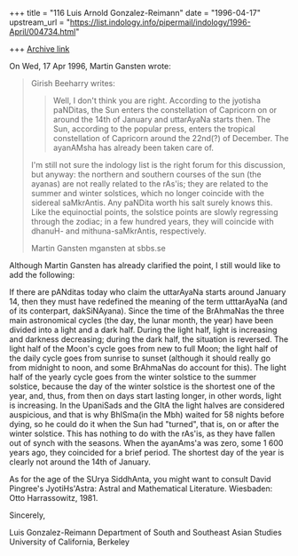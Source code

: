 +++
title = "116 Luis Arnold Gonzalez-Reimann"
date = "1996-04-17"
upstream_url = "https://list.indology.info/pipermail/indology/1996-April/004734.html"

+++
[Archive link](https://list.indology.info/pipermail/indology/1996-April/004734.html)



On Wed, 17 Apr 1996, Martin Gansten wrote:

> Girish Beeharry writes:
> 
> >Well, I don't think you are right. According to the jyotisha paNDitas, the Sun 
> >enters the constellation of Capricorn on or around the 14th of January and
> >uttarAyaNa starts then. The Sun, according to the popular press, enters 
> >the tropical constellation of Capricorn around the 22nd(?) of December. The 
> >ayanAMsha has already been taken care of. 
> 
> I'm still not sure the indology list is the right forum for this discussion,
> but anyway: the northern and southern courses of the sun (the ayanas) are
> not really related to the rAs'is; they are related to the summer and winter
> solstices, which no longer coincide with the sidereal saMkrAntis. Any
> paNDita worth his salt surely knows this. Like the equinoctial points, the
> solstice points are slowly regressing through the zodiac; in a few hundred
> years, they will coincide with dhanuH- and mithuna-saMkrAntis, respectively.
> 
> Martin Gansten
> mgansten at sbbs.se
> 
> 
> 

Although Martin Gansten has already clarified the point, I still would 
like to add the following:

If there are pANditas today who claim the uttarAyaNa starts around 
January 14, then they must have redefined the meaning of the term 
utttarAyaNa (and of its conterpart, dakSiNAyana).
Since the time of the BrAhmaNas the three main astronomical cycles (the 
day, the lunar month, the year) have been divided into a light and a dark 
half.  During the light half, light is increasing and darkness 
decreasing; during the dark half, the situation is reversed.
The light half of the Moon's cycle goes from new to full Moon; the light 
half of the daily cycle goes from sunrise to sunset (although it should 
really go from midnight to noon, and some BrAhmaNas do account for 
this).  The light half of the yearly cycle goes from the winter solstice 
to the summer solstice, because the day of the winter solstice is the 
shortest one of the year, and, thus, from then on days start lasting 
longer, in other words, light is increasing.
In the UpaniSads and the GItA the light halves are considered auspicious, 
and that is why BhISma(in the Mbh) waited for 58 nights before dying, so 
he could do it when the Sun had "turned", that is, on or after the winter 
solstice.
This has nothing to do with the rAs'is, as they have fallen out of synch 
with the seasons.  When the ayanAms'a was zero, some 1 600 years ago, they 
coincided for a brief period.
The shortest day of the year is clearly not around the 14th of January.

As for the age of the SUrya SiddhAnta, you might want to consult David 
Pingree's JyotiHs'Astra: Astral and Mathematical Literature.  Wiesbaden: 
Otto Harrassowitz, 1981.

Sincerely,


Luis Gonzalez-Reimann
Department of South and Southeast Asian Studies
University of California, Berkeley






